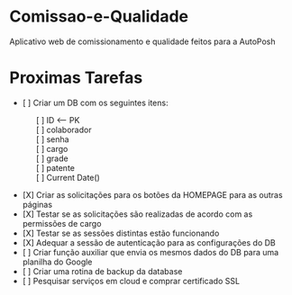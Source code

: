 
# Comissao-e-Qualidade
Aplicativo web de comissionamento e qualidade feitos para a AutoPosh

# Proximas Tarefas
<ul>
    <li>[ ] Criar um DB com os seguintes itens:</li>
    <ul>
        <li style="list-style: none">[ ] ID <-- PK</li>
        <li style="list-style: none">[ ] colaborador</li> 
        <li style="list-style: none">[ ] senha </li>
        <li style="list-style: none">[ ] cargo</li>
        <li style="list-style: none">[ ] grade</li>
        <li style="list-style: none">[ ] patente</li>
        <li style="list-style: none">[ ] Current Date()</li>
    </ul>
</ul>
<ul>
    <li>[X] Criar as solicitações para os botões da HOMEPAGE para as outras páginas</li>
    <li>[X] Testar se as solicitações são realizadas de acordo com as permissões de cargo</li>
    <li>[X] Testar se as sessões distintas estão funcionando</li>
    <li>[X] Adequar a sessão de autenticação para as configurações do DB</li>
    <li>[ ] Criar função auxiliar que envia os mesmos dados do DB para uma planilha do Google</li>
    <li>[ ] Criar uma rotina de backup da database</li>
    <li>[ ] Pesquisar serviços em cloud e comprar certificado SSL</li>
</ul>
